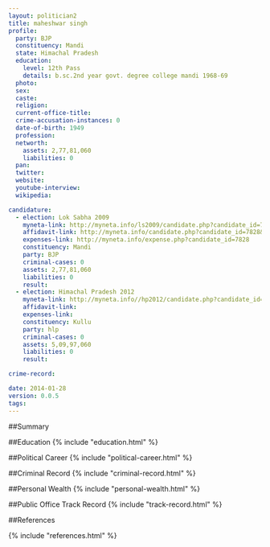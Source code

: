 ```yaml
---
layout: politician2
title: maheshwar singh
profile: 
  party: BJP
  constituency: Mandi
  state: Himachal Pradesh
  education: 
    level: 12th Pass
    details: b.sc.2nd year govt. degree college mandi 1968-69
  photo: 
  sex: 
  caste: 
  religion: 
  current-office-title: 
  crime-accusation-instances: 0
  date-of-birth: 1949
  profession: 
  networth: 
    assets: 2,77,81,060
    liabilities: 0
  pan: 
  twitter: 
  website: 
  youtube-interview: 
  wikipedia: 

candidature: 
  - election: Lok Sabha 2009
    myneta-link: http://myneta.info/ls2009/candidate.php?candidate_id=7828
    affidavit-link: http://myneta.info/candidate.php?candidate_id=7828&scan=original
    expenses-link: http://myneta.info/expense.php?candidate_id=7828
    constituency: Mandi 
    party: BJP
    criminal-cases: 0
    assets: 2,77,81,060
    liabilities: 0
    result:  
  - election: Himachal Pradesh 2012
    myneta-link: http://myneta.info//hp2012/candidate.php?candidate_id=307
    affidavit-link: 
    expenses-link: 
    constituency: Kullu 
    party: hlp
    criminal-cases: 0
    assets: 5,09,97,060
    liabilities: 0
    result:  

crime-record: 

date: 2014-01-28
version: 0.0.5
tags: 
---
```

##Summary


##Education
{% include "education.html" %}


##Political Career
{% include "political-career.html" %}


##Criminal Record
{% include "criminal-record.html" %}


##Personal Wealth
{% include "personal-wealth.html" %}


##Public Office Track Record
{% include "track-record.html" %}


##References


{% include "references.html" %}